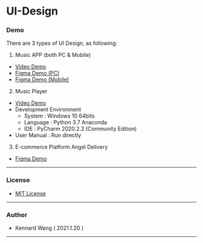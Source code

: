 # UI-Design

### Demo
There are 3 types of UI Design, as following:

1. Music APP (both PC & Mobile)
  + [Video Demo](https://kennardwang.github.io/ImageSource/Project/Prototype.mp4)
  + [Figma Demo (PC)](https://www.figma.com/file/Kn2CrM39fkGpzslPXWKH5L/ME102-UI-Design?node-id=0%3A1)
  + [Figma Demo (Mobile)](https://www.figma.com/file/Kn2CrM39fkGpzslPXWKH5L/ME102-UI-Design?node-id=78%3A0)

2. Music Player
  + [Video Demo](https://kennardwang.github.io/ImageSource/Project/MusicPlayer.mp4)
  + Development Environment
      + System : Windows 10 64bits
      + Language : Python 3.7 Anaconda
      + IDE : PyCharm 2020.2.2 (Community Edition)
  + User Manual : Run directly

3. E-commerce Platform Angel Delivery
  + [Figma Demo](https://www.figma.com/file/Kn2CrM39fkGpzslPXWKH5L/Angel-Delivery-Platform-Mobile?node-id=127%3A2)

------
### License  
  + [MIT License](https://github.com/KennardWang/UI-Design/blob/main/LICENSE)

------
### Author
  + Kennard Wang ( 2021.1.20 )

------
